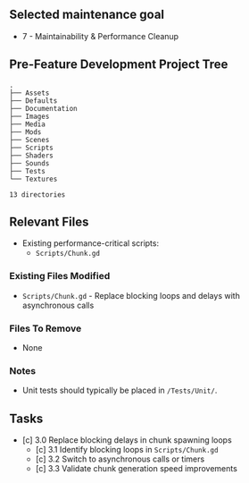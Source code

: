 ## Selected maintenance goal
- 7 - Maintainability & Performance Cleanup

## Pre-Feature Development Project Tree
```
.
├── Assets
├── Defaults
├── Documentation
├── Images
├── Media
├── Mods
├── Scenes
├── Scripts
├── Shaders
├── Sounds
├── Tests
└── Textures

13 directories
```

## Relevant Files
- Existing performance-critical scripts:
  - `Scripts/Chunk.gd`

### Existing Files Modified
- `Scripts/Chunk.gd` - Replace blocking loops and delays with asynchronous calls

### Files To Remove
- None

### Notes
- Unit tests should typically be placed in `/Tests/Unit/`.

## Tasks
- [c] 3.0 Replace blocking delays in chunk spawning loops
  - [c] 3.1 Identify blocking loops in `Scripts/Chunk.gd`
  - [c] 3.2 Switch to asynchronous calls or timers
  - [c] 3.3 Validate chunk generation speed improvements
